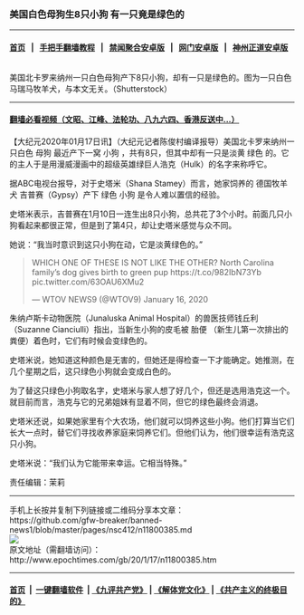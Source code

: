 ### 美国白色母狗生8只小狗 有一只竟是绿色的
------------------------

#### [首页](https://github.com/gfw-breaker/banned-news1/blob/master/README.md) &nbsp;&nbsp;|&nbsp;&nbsp; [手把手翻墙教程](https://github.com/gfw-breaker/guides/wiki) &nbsp;&nbsp;|&nbsp;&nbsp; [禁闻聚合安卓版](https://github.com/gfw-breaker/bn-android) &nbsp;&nbsp;|&nbsp;&nbsp; [网门安卓版](https://github.com/oGate2/oGate) &nbsp;&nbsp;|&nbsp;&nbsp; [神州正道安卓版](https://github.com/SzzdOgate/update) 



<div><img alt="" class="aligncenter wp-post-image" src="http://i.epochtimes.com/assets/uploads/2020/01/shutterstock_1423575533-600x400.jpg"/>
<div class="red16 caption">
 <p>
  美国北卡罗来纳州一只白色母狗产下8只小狗，却有一只是绿色的。图为一只白色马瑞马牧羊犬，与本文无关。（Shutterstock）
 </p>
</div>
</div><hr/>

#### [翻墙必看视频（文昭、江峰、法轮功、八九六四、香港反送中...）](http://167.172.214.107/home.html)

<div><p>
 【大纪元2020年01月17日讯】（大纪元记者陈俊村编译报导）美国北卡罗来纳州一只白色
 <ok href="http://www.epochtimes.com/gb/tag/%E6%AF%8D%E7%8B%97.html">
  母狗
 </ok>
 最近产下一窝
 <ok href="http://www.epochtimes.com/gb/tag/%E5%B0%8F%E7%8B%97.html">
  小狗
 </ok>
 ，共有8只，但其中却有一只是淡黄
 <ok href="http://www.epochtimes.com/gb/tag/%E7%BB%BF%E8%89%B2.html">
  绿色
 </ok>
 的。它的主人于是用漫威漫画中的超级英雄绿巨人浩克（Hulk）的名字来称呼它。
</p>
<p>
 据ABC电视台报导，对于史塔米（Shana Stamey）而言，她家饲养的
 <ok href="http://www.epochtimes.com/gb/tag/%E5%BE%B7%E5%9B%BD%E7%89%A7%E7%BE%8A%E7%8A%AC.html">
  德国牧羊犬
 </ok>
 吉普赛（Gypsy）产下
 <ok href="http://www.epochtimes.com/gb/tag/%E7%BB%BF%E8%89%B2.html">
  绿色
 </ok>
 <ok href="http://www.epochtimes.com/gb/tag/%E5%B0%8F%E7%8B%97.html">
  小狗
 </ok>
 是令人难以置信的经验。
</p>
<p>
 史塔米表示，吉普赛在1月10日一连生出8只小狗，总共花了3个小时。前面几只小狗看起来都很正常，但是到了第4只，却让史塔米感觉与众不同。
</p>
<p>
 她说：“我当时意识到这只小狗在动，它是淡黄绿色的。”
</p>
<blockquote class="twitter-tweet">
 <p dir="ltr" lang="en">
  WHICH ONE OF THESE IS NOT LIKE THE OTHER? North Carolina family’s dog gives birth to green pup
  <ok href="https://t.co/982IbN73Yb">
   https://t.co/982IbN73Yb
  </ok>
  <ok href="https://t.co/63OAU6XMu2">
   pic.twitter.com/63OAU6XMu2
  </ok>
 </p>
 <p>
  — WTOV NEWS9 (@WTOV9)
  <ok href="https://twitter.com/WTOV9/status/1217621407141715969?ref_src=twsrc%5Etfw">
   January 16, 2020
  </ok>
 </p>
</blockquote>
<p>
 <p>
  朱纳卢斯卡动物医院（Junaluska Animal Hospital）的兽医技师钱丘利（Suzanne Cianciulli）指出，当新生小狗的皮毛被
  <ok href="http://www.epochtimes.com/gb/tag/%E8%83%8E%E4%BE%BF.html">
   胎便
  </ok>
  （新生儿第一次排出的粪便）着色时，它们有时候会变绿色的。
 </p>
 <p>
  史塔米说，她知道这种颜色是无害的，但她还是得检查一下才能确定。她推测，在几个星期之后，这只绿色小狗就会变成白色的。
 </p>
 <p>
  为了替这只绿色小狗取名字，史塔米与家人想了好几个，但还是选用浩克这一个。就目前而言，浩克与它的兄弟姐妺有显着不同，但它的绿色最终会消退。
 </p>
 <p>
  史塔米还说，如果她家里有个大农场，他们就可以饲养这些小狗。他们打算当它们长大一点时，替它们寻找收养家庭来饲养它们。但他们认为，他们很幸运有浩克这只小狗。
 </p>
 <p>
  史塔米说：“我们认为它能带来幸运。它相当特殊。”
 </p>
 <p>
 </p>
 <p>
  责任编辑：茉莉
 </p>
</p></div>
<hr/>
手机上长按并复制下列链接或二维码分享本文章：<br/>
https://github.com/gfw-breaker/banned-news1/blob/master/pages/nsc412/n11800385.md <br/>
<a href='https://github.com/gfw-breaker/banned-news1/blob/master/pages/nsc412/n11800385.md'><img src='https://github.com/gfw-breaker/banned-news1/blob/master/pages/nsc412/n11800385.md.png'/></a> <br/>
原文地址（需翻墙访问）：http://www.epochtimes.com/gb/20/1/17/n11800385.htm


------------------------
#### [首页](https://github.com/gfw-breaker/banned-news1/blob/master/README.md) &nbsp;|&nbsp; [一键翻墙软件](https://github.com/gfw-breaker/nogfw/blob/master/README.md) &nbsp;| [《九评共产党》](https://github.com/gfw-breaker/9ping.md/blob/master/README.md#九评之一评共产党是什么) | [《解体党文化》](https://github.com/gfw-breaker/jtdwh.md/blob/master/README.md) | [《共产主义的终极目的》](https://github.com/gfw-breaker/gczydzjmd.md/blob/master/README.md)


<img src='http://gfw-breaker.win/banned-news/pages/nsc412/n11800385.md' width='0px' height='0px'/>